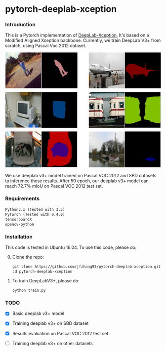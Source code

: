 # pytorch-deeplab-xception

### Introduction
This is a Pytorch implementation of [DeepLab-Xception](https://arxiv.org/pdf/1802.02611), It's based on a Modified Aligned Xception backbone. Currently, we train DeepLab V3+ from scratch, using Pascal Voc 2012 dataset.

![Results](doc/results.png)

We use deeplab v3+ model trained on Pascal VOC 2012 and SBD datasets to inference these results.
After 50 epoch, our deeplab v3+ model can reach 72.7% mIoU on Pascal VOC 2012 test set.

### Requirements
```
Python3.x (Tested with 3.5)
PyTorch (Tested with 0.4.0)
tensorboardX
opencv-python
```

### Installation
This code is tested in Ubuntu 16.04. To use this code, please do:

0. Clone the repo:
    ```Shell
    git clone https://github.com/jfzhang95/pytorch-deeplab-xception.git
    cd pytorch-deeplab-xception
    ```

1. To train DeepLabV3+, please do:
    ```Shell
    python train.py
    ```

### TODO
- [x] Basic deeplab v3+ model
- [x] Training deeplab v3+ on SBD dataset
- [x] Results evaluation on Pascal VOC 2012 test set
- [ ] Training deeplab v3+ on other datasets



